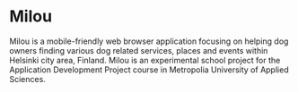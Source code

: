 Milou
========================

Milou is a mobile-friendly web browser application focusing on helping dog owners finding various dog related services, places and events within Helsinki city area, Finland. Milou is an experimental school project for the Application Development Project course in Metropolia University of Applied Sciences.